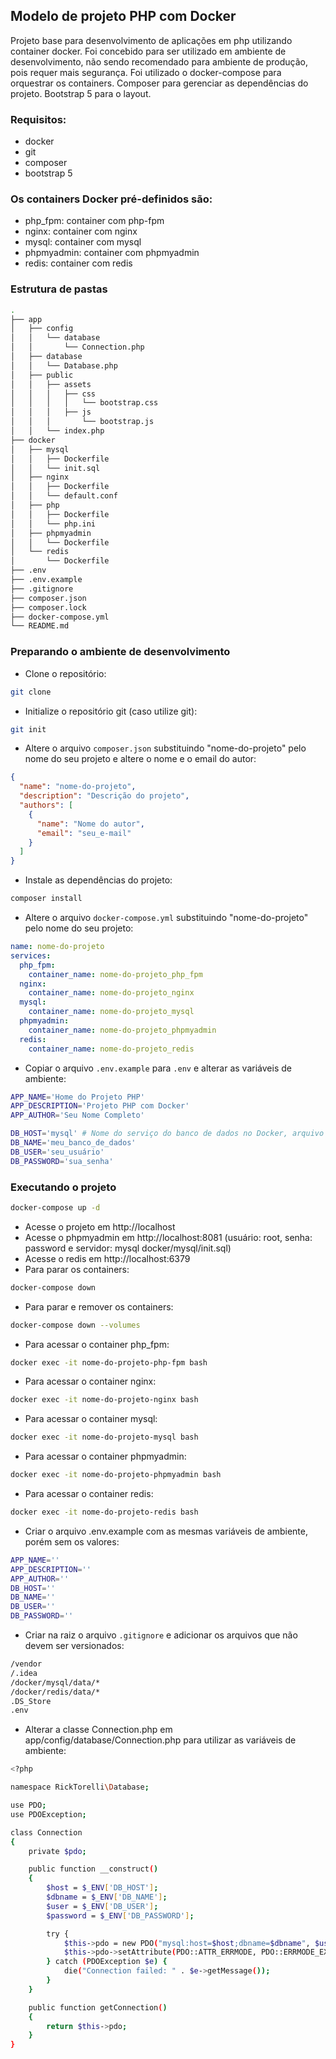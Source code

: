 ## Modelo de projeto PHP com Docker

Projeto base para desenvolvimento de aplicações em php utilizando container docker. Foi concebido para ser utilizado em
ambiente de desenvolvimento, não sendo recomendado para ambiente de produção, pois requer mais segurança. Foi utilizado
o docker-compose para orquestrar os containers. Composer para gerenciar as dependências do projeto. Bootstrap 5 para o
layout.

### Requisitos:

- docker
- git
- composer
- bootstrap 5

### Os containers Docker pré-definidos são:

- php_fpm: container com php-fpm
- nginx: container com nginx
- mysql: container com mysql
- phpmyadmin: container com phpmyadmin
- redis: container com redis

### Estrutura de pastas

```bash
.
├── app
│   ├── config
│   │   └── database
│   │       └── Connection.php
│   ├── database
│   │   └── Database.php
│   ├── public
│   │   ├── assets
│   │   │   ├── css
│   │   │   │   └── bootstrap.css
│   │   │   ├── js
│   │   │       └── bootstrap.js
│   │   └── index.php
├── docker
│   ├── mysql
│   │   ├── Dockerfile
│   │   └── init.sql
│   ├── nginx
│   │   ├── Dockerfile
│   │   └── default.conf
│   ├── php
│   │   ├── Dockerfile
│   │   └── php.ini
│   ├── phpmyadmin
│   │   └── Dockerfile
│   └── redis
│       └── Dockerfile
├── .env
├── .env.example
├── .gitignore
├── composer.json
├── composer.lock
├── docker-compose.yml
└── README.md
```

### Preparando o ambiente de desenvolvimento

- Clone o repositório:

```bash
git clone
```

- Initialize o repositório git (caso utilize git):
```bash
git init
```
- Altere o arquivo `composer.json` substituindo "nome-do-projeto" pelo nome do seu projeto e altere o nome e o email do
  autor:
```json
{
  "name": "nome-do-projeto",
  "description": "Descrição do projeto",
  "authors": [
    {
      "name": "Nome do autor",
      "email": "seu_e-mail"
    }
  ]
}
```
- Instale as dependências do projeto:

```bash
composer install
```

- Altere o arquivo `docker-compose.yml` substituindo "nome-do-projeto" pelo nome do seu projeto:

```yml
name: nome-do-projeto
services:
  php_fpm:
    container_name: nome-do-projeto_php_fpm
  nginx:
    container_name: nome-do-projeto_nginx
  mysql:
    container_name: nome-do-projeto_mysql
  phpmyadmin:
    container_name: nome-do-projeto_phpmyadmin
  redis:
    container_name: nome-do-projeto_redis
```

- Copiar o arquivo `.env.example` para `.env` e alterar as variáveis de ambiente:

```bash
APP_NAME='Home do Projeto PHP'
APP_DESCRIPTION='Projeto PHP com Docker'
APP_AUTHOR='Seu Nome Completo'

DB_HOST='mysql' # Nome do serviço do banco de dados no Docker, arquivo docker-compose.yml
DB_NAME='meu_banco_de_dados' 
DB_USER='seu_usuário' 
DB_PASSWORD='sua_senha' 
```

### Executando o projeto
````bash
docker-compose up -d
````
- Acesse o projeto em http://localhost
- Acesse o phpmyadmin em http://localhost:8081 (usuário: root, senha: password e servidor: mysql docker/mysql/init.sql)
- Acesse o redis em http://localhost:6379
- Para parar os containers:
````bash
docker-compose down
````
- Para parar e remover os containers:
````bash
docker-compose down --volumes
````
- Para acessar o container php_fpm:
````bash
docker exec -it nome-do-projeto-php-fpm bash
````
- Para acessar o container nginx:
````bash
docker exec -it nome-do-projeto-nginx bash
````
- Para acessar o container mysql:
````bash
docker exec -it nome-do-projeto-mysql bash
````
- Para acessar o container phpmyadmin:
````bash
docker exec -it nome-do-projeto-phpmyadmin bash
````
- Para acessar o container redis:
````bash
docker exec -it nome-do-projeto-redis bash
````
- Criar o arquivo .env.example com as mesmas variáveis de ambiente, porém sem os valores:
```bash
APP_NAME=''
APP_DESCRIPTION=''
APP_AUTHOR=''
DB_HOST=''
DB_NAME=''
DB_USER=''
DB_PASSWORD=''
```
- Criar na raiz o arquivo `.gitignore` e adicionar os arquivos que não devem ser versionados:
```bash
/vendor
/.idea
/docker/mysql/data/*
/docker/redis/data/*
.DS_Store
.env
```
- Alterar a classe Connection.php em app/config/database/Connection.php para utilizar as variáveis de ambiente:
```bash
<?php

namespace RickTorelli\Database;

use PDO;
use PDOException;

class Connection
{
    private $pdo;

    public function __construct()
    {
        $host = $_ENV['DB_HOST'];
        $dbname = $_ENV['DB_NAME'];
        $user = $_ENV['DB_USER'];
        $password = $_ENV['DB_PASSWORD'];

        try {
            $this->pdo = new PDO("mysql:host=$host;dbname=$dbname", $user, $password);
            $this->pdo->setAttribute(PDO::ATTR_ERRMODE, PDO::ERRMODE_EXCEPTION);
        } catch (PDOException $e) {
            die("Connection failed: " . $e->getMessage());
        }
    }

    public function getConnection()
    {
        return $this->pdo;
    }
}
```












